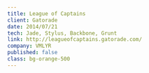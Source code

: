 ```yaml
---
title: League of Captains
client: Gatorade
date: 2014/07/21
tech: Jade, Stylus, Backbone, Grunt
link: http://leagueofcaptains.gatorade.com/
company: VMLYR
published: false
class: bg-orange-500
---
```

